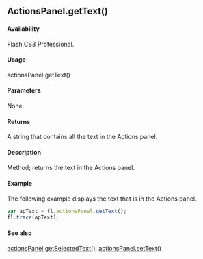 ## ActionsPanel.getText()

#### Availability

Flash CS3 Professional.

#### Usage

actionsPanel.getText()

#### Parameters

None.

#### Returns

A string that contains all the text in the Actions panel.

#### Description

Method; returns the text in the Actions panel.

#### Example

The following example displays the text that is in the Actions panel.

```javascript
var apText = fl.actionsPanel.getText();
fl.trace(apText);
```

#### See also

[actionsPanel.getSelectedText()](../actionsPanel_object/actionsPane2.md), [actionsPanel.setText()](../actionsPanel_object/actionsPane8.md)
